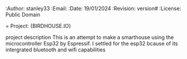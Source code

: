 :Author: stanley33
:Email:
:Date: 19/01/2024
:Revision: version#
:License: Public Domain

= Project: {BIRDHOUSE.IO}

project description
This is an attempt to make a smarthouse using the microcontroller Esp32 by Espressif.
I settled for the esp32 bcause of its intergrated bluetooth and wifi capabilities

